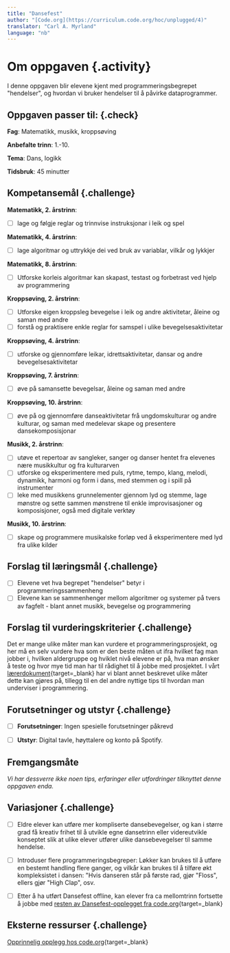 ```yaml
---
title: "Dansefest"
author: "[Code.org](https://curriculum.code.org/hoc/unplugged/4)"
translator: "Carl A. Myrland"
language: "nb"
---
```



# Om oppgaven {.activity}

I denne oppgaven blir elevene kjent med programmeringsbegrepet "hendelser", og hvordan vi bruker hendelser til å påvirke dataprogrammer.


## Oppgaven passer til: {.check}

 **Fag**: Matematikk, musikk, kroppsøving

**Anbefalte trinn**: 1.-10.

**Tema**: Dans, logikk

**Tidsbruk**: 45 minutter

## Kompetansemål {.challenge}

**Matematikk, 2. årstrinn**:
- [ ] lage og følgje reglar og trinnvise instruksjonar i leik og spel

**Matematikk, 4. årstrinn**:
- [ ] lage algoritmar og uttrykkje dei ved bruk av variablar, vilkår og lykkjer

**Matematikk, 8. årstrinn**:
- [ ] Utforske korleis algoritmar kan skapast, testast og forbetrast ved hjelp av programmering

**Kroppsøving, 2. årstrinn**:
- [ ] Utforske eigen kroppsleg bevegelse i leik og andre aktivitetar, åleine og saman med andre
- [ ] forstå og praktisere enkle reglar for samspel i ulike bevegelsesaktivitetar

**Kroppsøving, 4. årstrinn**:
- [ ] utforske og gjennomføre leikar, idrettsaktivitetar, dansar og andre bevegelsesaktivitetar

**Kroppsøving, 7. årstrinn**:
- [ ] øve på samansette bevegelsar, åleine og saman med andre

**Kroppsøving, 10. årstrinn**:
- [ ] øve på og gjennomføre danseaktivitetar frå ungdomskulturar og andre kulturar, og saman med medelevar skape og presentere dansekomposisjonar

**Musikk, 2. årstrinn**:
- [ ] utøve et repertoar av sangleker, sanger og danser hentet fra elevenes nære musikkultur og fra kulturarven
- [ ] utforske og eksperimentere med puls, rytme, tempo, klang, melodi, dynamikk, harmoni og form i dans, med stemmen og i spill på instrumenter
- [ ] leke med musikkens grunnelementer gjennom lyd og stemme, lage mønstre og sette sammen mønstrene til enkle improvisasjoner og komposisjoner, også med digitale verktøy

**Musikk, 10. årstrinn**:
- [ ] skape og programmere musikalske forløp ved å eksperimentere med lyd fra ulike kilder



## Forslag til læringsmål {.challenge}

- [ ] Elevene vet hva begrepet "hendelser" betyr i programmeringssammenheng
- [ ] Elevene kan se sammenhenger mellom algoritmer og systemer på tvers av fagfelt - blant annet musikk, bevegelse og programmering

## Forslag til vurderingskriterier {.challenge}

Det er mange ulike måter man kan vurdere et programmeringsprosjekt, og her må en
selv vurdere hva som er den beste måten ut ifra hvilket fag man jobber i,
hvilken aldergruppe og hviklet nivå elevene er på, hva man ønsker å teste og
hvor mye tid man har til rådighet til å jobbe med prosjektet. I vårt
[lærerdokument](https://github.com/kodeklubben/oppgaver/wiki/Hvordan-undervise-i-og-vurdere-programmering){target=_blank} har vi blant
annet beskrevet ulike måter dette kan gjøres på, tillegg til en del andre
nyttige tips til hvordan man underviser i programmering.

## Forutsetninger og utstyr {.challenge}

- [ ] **Forutsetninger**: Ingen spesielle forutsetninger påkrevd

- [ ] **Utstyr**: Digital tavle, høyttalere og konto på Spotify.

## Fremgangsmåte

*Vi har dessverre ikke noen tips, erfaringer eller utfordringer tilknyttet denne
oppgaven enda.*

## Variasjoner {.challenge}

- [ ]  Eldre elever kan utføre mer kompliserte dansebevegelser, og kan i større grad få kreativ frihet til å utvikle egne dansetrinn eller videreutvikle konseptet slik at ulike elever utfører ulike dansebevegelser til samme hendelse.
- [ ] Introduser flere programmeringsbegreper: Løkker kan brukes til å utføre en bestemt handling flere ganger, og vilkår kan brukes til å tilføre økt kompleksistet i dansen: "Hvis danseren står på første rad, gjør "Floss", ellers gjør "High Clap", osv.
- [ ] Etter å ha utført Dansefest offline, kan elever fra ca mellomtrinn fortsette å jobbe med [resten av Dansefest-opplegget fra code.org](https://code.org/dance){target=_blank}


## Eksterne ressurser {.challenge}

[Opprinnelig opplegg hos code.org](https://curriculum.code.org/hoc/unplugged/4/){target=_blank}
